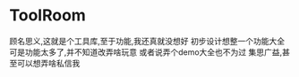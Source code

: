 # ToolRoom
顾名思义,这就是个工具库,至于功能,我还真就没想好
初步设计想整一个功能大全
可是功能太多了,并不知道改弄啥玩意
或者说弄个demo大全也不为过
集思广益,甚至可以想弄啥私信我

